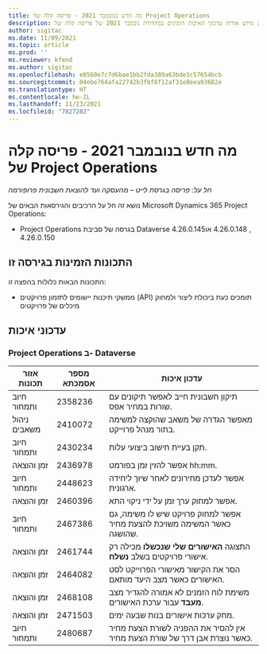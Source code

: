 ```yaml
---
title: מה חדש בנובמבר 2021 - פריסה קלה של Project Operations
description: נושא זה מספק מידע אודות עדכוני האיכות הזמינים במהדורת נובמבר 2021 של פריסה קלה של Project Operations.
author: sigitac
ms.date: 11/09/2021
ms.topic: article
ms.prod: ''
ms.reviewer: kfend
ms.author: sigitac
ms.openlocfilehash: e8560e7c7d6bae1bb2fda389a63bde1c57654bcb
ms.sourcegitcommit: 04ebe764afa22742b3fbf8f12af31e8eea93682e
ms.translationtype: HT
ms.contentlocale: he-IL
ms.lasthandoff: 11/23/2021
ms.locfileid: "7827282"
---
```

# <a name="whats-new-november-2021---project-operations-lite-deployment"></a>מה חדש בנובמבר 2021 - פריסה קלה של Project Operations

_חל על: פריסה בגרסת לייט – מהעסקה ועד להוצאת חשבונית פרופורמה_

נושא זה חל על הרכיבים והגירסאות הבאים של Microsoft Dynamics 365 Project Operations:

- Project Operations בגרסה של סביבת Dataverse 4.26.0.145‏, 4.26.0.148 או 4.26.0.150
  
## <a name="features-included-in-this-release"></a>התכונות הזמינות בגירסה זו

התכונות הבאות כלולות בהפצה זו:

- ממשקי תיכנות יישומים לתזמון פרויקטים (API) תומכים כעת ביכולת ליצור ולמחוק מיכלים של פרויקטים

## <a name="quality-updates"></a>עדכוני איכות

### <a name="project-operations-in-dataverse"></a>Project Operations ב- Dataverse

| אזור תכונות | מספר אסמכתא | עדכון איכות |
| --- | --- | --- |
| חיוב ותמחור | 2358236 | תיקון חשבונית חייב לאפשר תיקונים עם שורות במחיר אפס. |
| ניהול משאבים | 2410072 | מאפשר הגדרה של משאב‬ שהוקצה למשימה בתור מנהל פרוייקט. |
| חיוב ותמחור | 2430234 | תקן בעיית חישוב ביצועי עלות. |
| זמן והוצאה | 2436978 | אפשר להזין זמן בפורמט hh:mm. |
| חיוב ותמחור | 2448623 | אפשר לעדכן מחירונים לאחר שיוך ליחידה ארגונית. |
| זמן והוצאה | 2460396 | אפשר למחוק ערך זמן על ידי ניקוי התא. |
| חיוב ותמחור | 2467386 | אפשר למחוק פרויקט שיש לו משימה, גם כאשר המשימה משויכת להצעת מחיר שהושגה. |
| זמן והוצאה | 2461744 | התצוגה **‏‫האישורים שלי שנכשלו‬** מכילה רק אישורי פרויקטים בשלב **נשלח**. |
| זמן והוצאה | 2464082 | הסר את הקישור מאישורי הפרוייקט לסט האישורים כאשר מצב היעד מותאם. |
| זמן והוצאה | 2468108 | משימת לוח הזמנים לא אמורה להגדיר מצב **מעבד** עבור ערכת האישורים. |
| זמן והוצאה | 2471503 | מחק ערכות אישורים בנות שבעה ימים. |
| חיוב ותמחור | 2480687 | אין להסיר את ההפניה לשורת הצעת מחיר כאשר נוצרת אבן דרך של שורת הצעת מחיר. |
